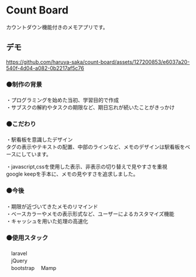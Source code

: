 # Count Board
カウントダウン機能付きのメモアプリです。  

## デモ  

https://github.com/haruya-saka/count-board/assets/127200853/e6037a20-540f-4d04-a082-0b2217af5c76

### ⚫️制作の背景  
・プログラミングを始めた当初、学習目的で作成  
・サブスクの解約やタスクの期限など、期日忘れが続いたことがきっかけ　　

### ⚫️こだわり   
・駅看板を意識したデザイン  
タグの表示やテキストの配置、中部のラインなど、メモのデザインは駅看板をベースにしています。  

・javascript,cssを使用した表示、非表示の切り替えで見やすさを重視  
google keepを手本に、メモの見やすさを追求しました。

### ⚫️今後  
・期限が近づいてきたメモのリマインド  
・ベースカラーやメモの表示形式など、ユーザーによるカスタマイズ機能  
・キャッシュを用いた処理の高速化

### ⚫️使用スタック  
　laravel  
　jQuery  
　bootstrap
　Mamp
